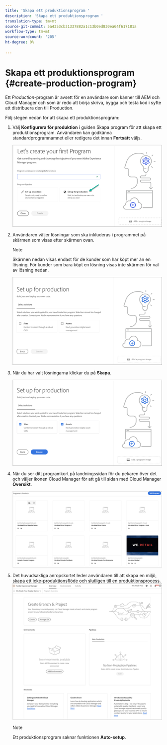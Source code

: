 ```yaml
---
title: 'Skapa ett produktionsprogram '
description: 'Skapa ett produktionsprogram '
translation-type: tm+mt
source-git-commit: 5a4353cb31337882a1c13b0ed830ea64f617181a
workflow-type: tm+mt
source-wordcount: '205'
ht-degree: 0%

---
```



# Skapa ett produktionsprogram {#create-production-program}

Ett *Production*-program är avsett för en användare som känner till AEM och Cloud Manager och som är redo att börja skriva, bygga och testa kod i syfte att distribuera den till Production.

Följ stegen nedan för att skapa ett produktionsprogram:

1. Välj **Konfigurera för produktion** i guiden Skapa program för att skapa ett produktionsprogram. Användaren kan godkänna standardprogramnamnet eller redigera det innan **Fortsätt** väljs.

   ![](assets/create-prod1.png)

1. Användaren väljer lösningar som ska inkluderas i programmet på skärmen som visas efter skärmen ovan.



   >[!NOTE]
   >
   >Skärmen nedan visas endast för de kunder som har köpt mer än en lösning. För kunder som bara köpt en lösning visas inte skärmen för val av lösning nedan.

   ![](assets/set-up-prod2.png)

1. När du har valt lösningarna klickar du på **Skapa**.

   ![](assets/set-up-prod3.png)

1. När du ser ditt programkort på landningssidan för du pekaren över det och väljer ikonen Cloud Manager för att gå till sidan med Cloud Manager **Översikt**.

   ![](assets/set-up-prod4.png)

1. Det huvudsakliga anropskortet leder användaren till att skapa en miljö, skapa ett icke-produktionsflöde och slutligen till en produktionsprocess.
   ![](assets/set-up-prod5.png)


   >[!NOTE]
   >
   >Ett produktionsprogram saknar funktionen **Auto-setup**.